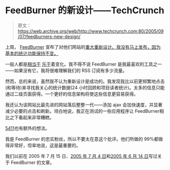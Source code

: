 # FeedBurner 的新设计——TechCrunch

> 原文：<https://web.archive.org/web/http://www.techcrunch.com:80/2005/09/07/feedburners-new-design/>

上周， [FeedBurner](https://web.archive.org/web/20201027093953/http://www.feedburner.com/) 宣布了对他们网站的[重大重新设计。我没有马上发布，因为基本的统计功能保持不变。](https://web.archive.org/web/20201027093953/http://www.burningdoor.com/feedburner/archives/001399.html)

一般人都是[相当于](https://web.archive.org/web/20201027093953/http://www.plasticbag.org/archives/2005/09/links_for_20050906.shtml) [乐于](https://web.archive.org/web/20201027093953/http://iggy.gnomeblog.com/blog/_archives/2005/8/31/1187169.html)着变化。我不得不说 FeedBurner 是我最喜欢的工具之一——如果没有它，我将很难理解我们的 RSS 订阅有多少流量。

然而，总的来说，虽然我不认为重新设计是成功的。我发现我比以前更频繁地点击(和等待)来寻找我关心的统计数据(24 小时回顾和项目读者统计)。太多的信息只能通过二级页面获得。一个更好的信息架构将使这些信息更容易获得。

我还认为该网站比最先进的网站落后整整一代——添加 ajax 会加快速度，并显著减少必要的点击和刷新。坦白地说，我正在测试的一些应用程序让 FeedBurner[](https://web.archive.org/web/20201027093953/https://crunchbase.com/organization/feedburner)相比之下看起来非常糟糕。

[5411](https://web.archive.org/web/20201027093953/http://www.fiftyfoureleven.com/weblog/web-development/the-new-feedburner)也有额外的想法。

我是 FeedBurner 的忠实粉丝，所以不要太在意这个批评。他们所做的 99%都做得非常好，坦率地说，这是最重要的。

我们以前在 2005 年 7 月 15 日、[2005 年 7 月 4 日](https://web.archive.org/web/20201027093953/http://www.beta.techcrunch.com/?p=67)和[2005 年 6 月 14 日](https://web.archive.org/web/20201027093953/http://www.beta.techcrunch.com/?p=15)写过关于 FeedBurner 的文章。